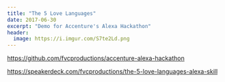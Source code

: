 ```yaml
---
title: "The 5 Love Languages"
date: 2017-06-30
excerpt: "Demo for Accenture's Alexa Hackathon"
header:
  image: https://i.imgur.com/S7te2Ld.png
---
```


https://github.com/fvcproductions/accenture-alexa-hackathon

https://speakerdeck.com/fvcproductions/the-5-love-languages-alexa-skill